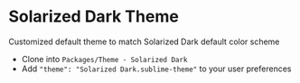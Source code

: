 Solarized Dark Theme
====================

Customized default theme to match Solarized Dark default color scheme

- Clone into `Packages/Theme - Solarized Dark`
- Add `"theme": "Solarized Dark.sublime-theme"` to your user preferences
